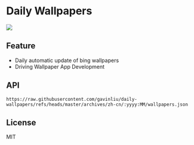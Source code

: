 # Daily Wallpapers
  
![](https://www.bing.com/th?id=OHR.SongyangTeaGarden_ZH-CN4763170909_UHD.jpg)

## Feature

- Daily automatic update of bing wallpapers
- Driving Wallpaper App Development

## API

```
https://raw.githubusercontent.com/gavinliu/daily-wallpapers/refs/heads/master/archives/zh-cn/:yyyy:MM/wallpapers.json
```

## License

MIT
  